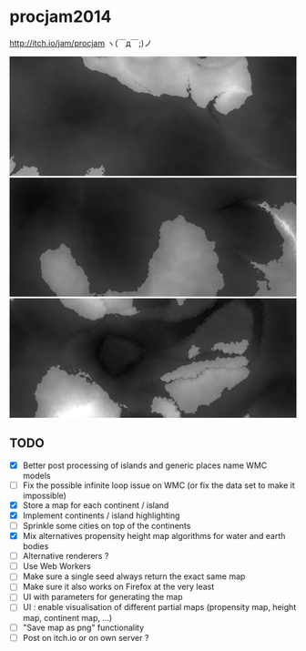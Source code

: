 # procjam2014

http://itch.io/jam/procjam ヽ(￣д￣;)ノ

![Generated map example](https://raw.githubusercontent.com/kchapelier/procjam2014/master/img/github/image1.png)
![Generated map example](https://raw.githubusercontent.com/kchapelier/procjam2014/master/img/github/image2.png)
![Generated map example](https://raw.githubusercontent.com/kchapelier/procjam2014/master/img/github/image3.png)

## TODO

- [X] Better post processing of islands and generic places name WMC models
- [ ] Fix the possible infinite loop issue on WMC (or fix the data set to make it impossible)
- [X] Store a map for each continent / island
- [X] Implement continents / island highlighting
- [ ] Sprinkle some cities on top of the continents
- [X] Mix alternatives propensity height map algorithms for water and earth bodies
- [ ] Alternative renderers ?
- [ ] Use Web Workers
- [ ] Make sure a single seed always return the exact same map
- [ ] Make sure it also works on Firefox at the very least
- [ ] UI with parameters for generating the map
- [ ] UI : enable visualisation of different partial maps (propensity map, height map, continent map, ...)
- [ ] "Save map as png" functionality
- [ ] Post on itch.io or on own server ?
